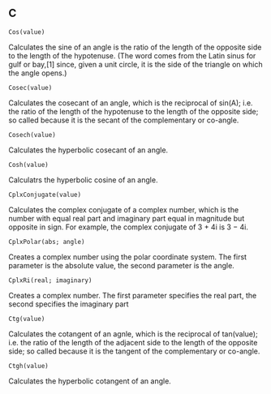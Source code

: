 C
---
```
Cos(value)
```

Calculates the sine of an angle is the ratio of the length of the opposite side to the length of the hypotenuse. (The word comes from the Latin sinus for gulf or bay,[1] since, given a unit circle, it is the side of the triangle on which the angle opens.)

```
Cosec(value)
```

Calculates the cosecant of an angle, which is the reciprocal of sin(A); i.e. the ratio of the length of the hypotenuse to the length of the opposite side; so called because it is the secant of the complementary or co-angle.

```
Cosech(value)
```

Calculates the hyperbolic cosecant of an angle.
  
```
Cosh(value)
```

Calculatrs the hyperbolic cosine of an angle. 

```  
CplxConjugate(value)
```
Calculates the complex conjugate of a complex number, which is the number with equal real part and imaginary part equal in magnitude but opposite in sign. For example, the complex conjugate of 3 + 4i is 3 − 4i.


```
CplxPolar(abs; angle)
```
Creates a complex number using the polar coordinate system. The first parameter is the absolute value, the second parameter is the angle.

```
CplxRi(real; imaginary)
```

Creates a complex number. The first parameter specifies the real part, the second specifies the imaginary part
 
``` 
Ctg(value)
```

Calculates the cotangent of an agnle, which is the reciprocal of tan(value); i.e. the ratio of the length of the adjacent side to the length of the opposite side; so called because it is the tangent of the complementary or co-angle.

```
Ctgh(value)
```
Calculates the hyperbolic cotangent of an angle.